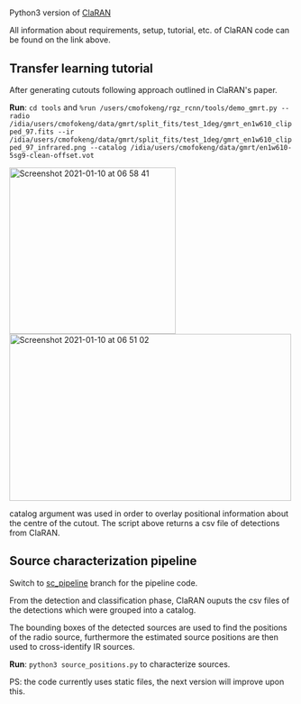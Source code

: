 #

Python3 version of [ClaRAN](https://github.com/chenwuperth/rgz_rcnn)

All information about requirements, setup, tutorial, etc. of ClaRAN code can be found on the link above.

## Transfer learning tutorial

After generating cutouts following approach outlined in ClaRAN's paper.

**Run**: `cd tools` and `%run /users/cmofokeng/rgz_rcnn/tools/demo_gmrt.py --radio /idia/users/cmofokeng/data/gmrt/split_fits/test_1deg/gmrt_en1w610_clipped_97.fits --ir /idia/users/cmofokeng/data/gmrt/split_fits/test_1deg/gmrt_en1w610_clipped_97_infrared.png --catalog /idia/users/cmofokeng/data/gmrt/en1w610-5sg9-clean-offset.vot`

<img width="295" alt="Screenshot 2021-01-10 at 06 58 41" src="https://user-images.githubusercontent.com/42966715/104114837-78225f00-5311-11eb-8fab-02474b954ad5.png"><img width="500" height="296" alt="Screenshot 2021-01-10 at 06 51 02" src="https://user-images.githubusercontent.com/42966715/104114726-6096a680-5310-11eb-8d34-cbb91d5efc30.png">

catalog argument was used in order to overlay positional information about the centre of the cutout. The script above returns a csv file of detections from ClaRAN.

## Source characterization pipeline
Switch to [sc_pipeline](https://github.com/Mofokeng-C/rgz_rcnn_py3/tree/sc_pipeline) branch for the pipeline code.

From the detection and classification phase, ClaRAN ouputs the csv files of the detections which were grouped into a catalog.

The bounding boxes of the detected sources are used to find the positions of the radio source, furthermore the estimated source positions are then used to cross-identify IR sources.

**Run**: `python3 source_positions.py` to characterize sources.

PS: the code currently uses static files, the next version will improve upon this. 
